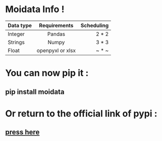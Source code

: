 # Moidata Info !

| Data type     | Requirements | Scheduling     |
| :---        |    :----:   |          ---: |
| Integer      | Pandas      | 2 * 2   |
| Strings  | Numpy        | 3 * 3      |
| Float   | openpyxl or xlsx | ~ * ~  |




# You can now pip it  :
## pip install moidata

# Or return to the official link of pypi :

## [press here](https://pypi.org/project/moidata/)

